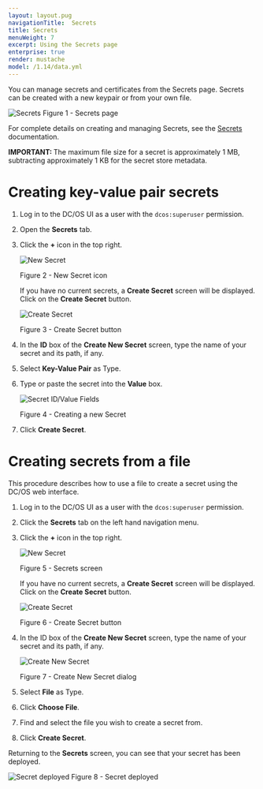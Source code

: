 ```yaml
---
layout: layout.pug
navigationTitle:  Secrets
title: Secrets
menuWeight: 7
excerpt: Using the Secrets page
enterprise: true
render: mustache
model: /1.14/data.yml
---
```


You can manage secrets and certificates from the Secrets page. Secrets can be created with a new keypair or from your own file.

![Secrets](/1.14/img/GUI-Secrets-Secrets_View_With_Secrets-1_12.png)
Figure 1 - Secrets page


For complete details on creating and managing Secrets, see the [Secrets](/1.14/security/ent/secrets) documentation.

<p class="message--important"><strong>IMPORTANT: </strong>The maximum file size for a secret is approximately 1 MB, subtracting approximately 1 KB for the secret store metadata.</p>


# Creating key-value pair secrets 

1. Log in to the DC/OS UI as a user with the `dcos:superuser` permission.

1. Open the **Secrets** tab.

1. Click the **+** icon in the top right.

    ![New Secret](/1.14/img/new-secret.png)

    Figure 2 - New Secret icon

    If you have no current secrets, a **Create Secret** screen will be displayed. Click on the **Create Secret** button.

    ![Create Secret](/1.14/img/GUI-Secrets-Create-Secret.png)

    Figure 3 - Create Secret button

1. In the **ID** box of the **Create New Secret** screen, type the name of your secret and its path, if any.

1. Select **Key-Value Pair** as Type.

1. Type or paste the secret into the **Value** box.

    ![Secret ID/Value Fields](/1.14/img/GUI-Secrets-Create-New-Keypair.png)

    Figure 4 - Creating a new Secret

1. Click **Create Secret**.

# Creating secrets from a file 

This procedure describes how to use a file to create a secret using the DC/OS web interface.

1. Log in to the DC/OS UI as a user with the `dcos:superuser` permission.
1. Click the **Secrets** tab on the left hand navigation menu.
1. Click the **+** icon in the top right.

    ![New Secret](/1.14/img/new-secret.png)

    Figure 5 - Secrets screen

    If you have no current secrets, a **Create Secret** screen will be displayed. Click on the **Create Secret** button.

    ![Create Secret](/1.14/img/GUI-Secrets-Create-Secret.png)

    Figure 6 - Create Secret button

1. In the ID box of the **Create New Secret** screen, type the name of your secret and its path, if any.

    ![Create New Secret](/1.14/img/GUI-Secrets-Create-New-Secret.png)

    Figure 7 - Create New Secret dialog

1. Select **File** as Type.
1. Click **Choose File**.
1. Find and select the file you wish to create a secret from.
1. Click **Create Secret**.

Returning to the **Secrets** screen, you can see that your secret has been deployed.

   ![Secret deployed](/1.14/img/GUI-Secrets-Deployed.jpeg)
   Figure 8 - Secret deployed
